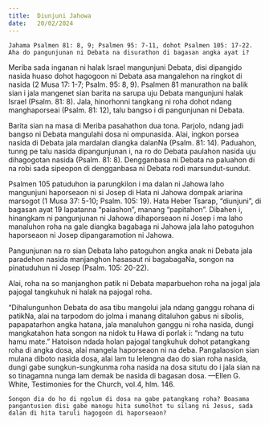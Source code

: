 ```yaml
---
title:  Diunjuni Jahowa
date:   20/02/2024
---
```


`Jahama Psalmen 81: 8, 9; Psalmen 95: 7-11, dohot Psalmen 105: 17-22. Aha do pangunjunan ni Debata na disurathon di bagasan angka ayat i?`

Meriba sada inganan ni halak Israel mangunjuni Debata, disi dipangido nasida huaso dohot hagogoon ni Debata asa mangalehon na ringkot di nasida (2 Musa 17: 1-7; Psalm. 95: 8, 9). Psalmen 81 manurathon na balik sian i jala mangenet sian barita na sarupa uju Debata mangunjuni halak Israel (Psalm. 81: 8). Jala, hinorhonni tangkang ni roha dohot ndang manghaporseai (Psalm. 81: 12), talu bangso i di pangunjunan ni Debata.

Barita sian na masa di Meriba pasahathon dua tona. Parjolo, ndang jadi bangso ni Debata mangulahi dosa ni ompunasida. Alai, ingkon porsea nasida di Debata jala mardalan diangka dalanNa (Psalm. 81: 14). Paduahon, tunng pe talu nasida dipangunjunan i, na ro do Debata paulahon nasida uju dihagogotan nasida (Psalm. 81: 8). Dengganbasa ni Debata na paluahon di na robi sada sipeopon di dengganbasa ni Debata rodi marsundut-sundut.

Psalmen 105 patuduhon ia parungkilon i ma dalan ni Jahowa laho mangunjuni haporseaon ni si Josep di Hata ni Jahowa dompak ariarina marsogot (1 Musa 37: 5-10; Psalm. 105: 19). Hata Heber Tsarap, “diunjuni”, di bagasan ayat 19 lapatanna “paiashon”, manang “papitahon”. Dibahen i, hinangkam ni pangunjunan ni Jahowa dihaporseaon ni Josep i ma laho manaluhon roha na gale diangka bagabaga ni Jahowa jala laho patoguhon haporseaon ni Josep dipangaramotion ni Jahowa.

Pangunjunan na ro sian Debata laho patoguhon angka anak ni Debata jala paradehon nasida manjanghon hasasaut ni bagabagaNa, songon na pinatuduhun ni Josep (Psalm. 105: 20-22).

Alai, roha na so manjanghon patik ni Debata maparbuehon roha na jogal jala pajogal tangkuhuk ni halak na pajogal roha.

“Dihalungunhon Debata do asa tibu mangolui jala ndang ganggu rohana di patikNa, alai na tarpodom do jolma i manang ditaluhon gabus ni sibolis, papapatarhon angka hatana, jala manaluhon ganggu ni roha nasida, dungi mangkatahon hata songon na nidok tu Hawa di porlak i: “ndang na tutu hamu mate.” Hatoison ndada holan pajogal tangkuhuk dohot patangkang roha di angka dosa, alai mangela haporseaon ni na deba. Pangalaosion sian mulana diboto nasida dosa, alai lam tu lelengna dao do sian roha nasida, dungi gabe sungkun-sungkunma roha nasida na dosa situtu do i jala sian na so tinagamna nunga lam demak be nasida di bagasan dosa. —Ellen G. White, Testimonies for the Church, vol.4, hlm. 146.

`Songon dia do ho di ngolum di dosa na gabe patangkang roha? Boasama pangantusion disi gabe manogu hita sumolhot tu silang ni Jesus, sada dalan di hita taruli hagogoon di haporseaon?`